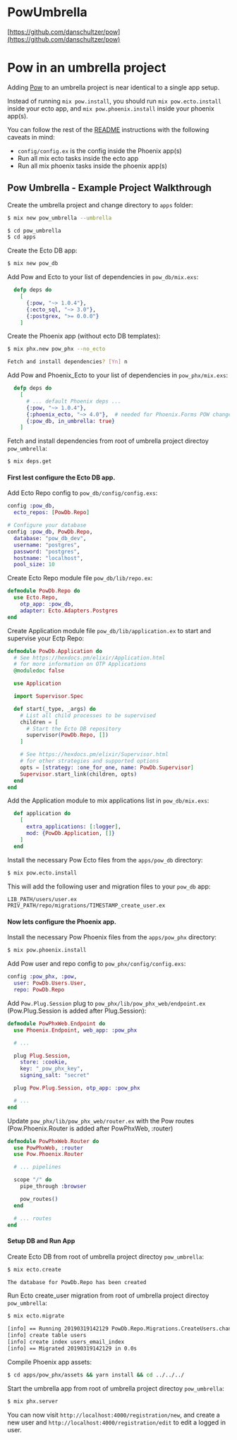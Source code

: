 # PowUmbrella

[https://github.com/danschultzer/pow](https://github.com/danschultzer/pow)


# Pow in an umbrella project

Adding [Pow](https://github.com/danschultzer/pow) to an umbrella project is near identical to a single app setup.

Instead of running `mix pow.install`, you should run `mix pow.ecto.install` inside your ecto app, and `mix pow.phoenix.install` inside your phoenix app(s).

You can follow the rest of the [README](https://github.com/danschultzer/pow/blob/master/README.md#phoenix-app) instructions with the following caveats in mind:

- `config/config.ex` is the config inside the Phoenix app(s)
- Run all mix ecto tasks inside the ecto app
- Run all mix phoenix tasks inside the phoenix app(s)


## Pow Umbrella - Example Project Walkthrough

Create the umbrella project and change directory to `apps` folder:
```bash
$ mix new pow_umbrella --umbrella

$ cd pow_umbrella
$ cd apps
```

Create the Ecto DB app:
```bash
$ mix new pow_db
```

Add Pow and Ecto to your list of dependencies in `pow_db/mix.exs`:
```elixir
  defp deps do
    [
      {:pow, "~> 1.0.4"},
      {:ecto_sql, "~> 3.0"},
      {:postgrex, ">= 0.0.0"}
    ]
```

Create the Phoenix app (without ecto DB templates):
```bash
$ mix phx.new pow_phx --no_ecto

Fetch and install dependencies? [Yn] n
```

Add Pow and Phoenix_Ecto to your list of dependencies in `pow_phx/mix.exs`:
```elixir
  defp deps do
    [
      # ... default Phoenix deps ...
      {:pow, "~> 1.0.4"},
      {:phoenix_ecto, "~> 4.0"},  # needed for Phoenix.Forms POW changesets
      {:pow_db, in_umbrella: true}
    ]
```

Fetch and install dependencies from root of umbrella project directoy `pow_umbrella`:
```bash
$ mix deps.get
```

#### First lest configure the Ecto DB app.
Add Ecto Repo config to `pow_db/config/config.exs`:
```elixir
config :pow_db,
  ecto_repos: [PowDb.Repo]

# Configure your database
config :pow_db, PowDb.Repo,
  database: "pow_db_dev",
  username: "postgres",
  password: "postgres",
  hostname: "localhost",
  pool_size: 10
```

Create Ecto Repo module file `pow_db/lib/repo.ex`:
```elixir
defmodule PowDb.Repo do
  use Ecto.Repo,
    otp_app: :pow_db,
    adapter: Ecto.Adapters.Postgres
end
```

Create Application module file `pow_db/lib/application.ex` to start and supervise your Ectp Repo:
```elixir
defmodule PowDb.Application do
  # See https://hexdocs.pm/elixir/Application.html
  # for more information on OTP Applications
  @moduledoc false

  use Application

  import Supervisor.Spec

  def start(_type, _args) do
    # List all child processes to be supervised
    children = [
      # Start the Ecto DB repository
      supervisor(PowDb.Repo, [])
    ]

    # See https://hexdocs.pm/elixir/Supervisor.html
    # for other strategies and supported options
    opts = [strategy: :one_for_one, name: PowDb.Supervisor]
    Supervisor.start_link(children, opts)
  end
end
```

Add the Application module to mix applications list in `pow_db/mix.exs`:
```elixir
  def application do
    [
      extra_applications: [:logger],
      mod: {PowDb.Application, []}
    ]
  end
```

Install the necessary Pow Ecto files from the `apps/pow_db` directory:
```bash
$ mix pow.ecto.install
```

This will add the following user and migration files to your `pow_db` app:
```bash
LIB_PATH/users/user.ex
PRIV_PATH/repo/migrations/TIMESTAMP_create_user.ex
```

#### Now lets configure the Phoenix app.
Install the necessary Pow Phoenix files from the `apps/pow_phx` directory:
```bash
$ mix pow.phoenix.install
```

Add Pow user and repo config to `pow_phx/config/config.exs`:
```elixir
config :pow_phx, :pow,
  user: PowDb.Users.User,
  repo: PowDb.Repo
```

Add `Pow.Plug.Session` plug to `pow_phx/lib/pow_phx_web/endpoint.ex` (Pow.Plug.Session is added after Plug.Session):
```elixir
defmodule PowPhxWeb.Endpoint do
  use Phoenix.Endpoint, web_app: :pow_phx

  # ...

  plug Plug.Session,
    store: :cookie,
    key: "_pow_phx_key",
    signing_salt: "secret"

  plug Pow.Plug.Session, otp_app: :pow_phx

  # ...
end
```

Update `pow_phx/lib/pow_phx_web/router.ex` with the Pow routes (Pow.Phoenix.Router is added after PowPhxWeb, :router)
```elixir
defmodule PowPhxWeb.Router do
  use PowPhxWeb, :router
  use Pow.Phoenix.Router

  # ... pipelines

  scope "/" do
    pipe_through :browser

    pow_routes()
  end

  # ... routes
end
```

#### Setup DB and Run App
Create Ecto DB from root of umbrella project directoy `pow_umbrella`:
```bash
$ mix ecto.create

The database for PowDb.Repo has been created
```

Run Ecto create_user migration from root of umbrella project directoy `pow_umbrella`:
```bash
$ mix ecto.migrate

[info] == Running 20190319142129 PowDb.Repo.Migrations.CreateUsers.change/0 forward
[info] create table users
[info] create index users_email_index
[info] == Migrated 20190319142129 in 0.0s
```

Compile Phoenix app assets:
```bash
$ cd apps/pow_phx/assets && yarn install && cd ../../../
```

Start the umbrella app from root of umbrella project directoy `pow_umbrella`:
```bash
$ mix phx.server
```

You can now visit `http://localhost:4000/registration/new`, and create a new user and `http://localhost:4000/registration/edit` to edit a logged in user.



